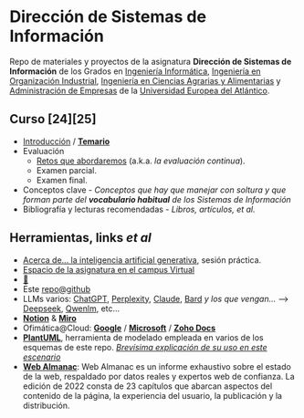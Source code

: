 # Dirección de Sistemas de Información

Repo de materiales y proyectos de la asignatura **Dirección de Sistemas de Información** de los Grados en [Ingeniería Informática](https://www.uneatlantico.es/escuela-politecnica-superior/estudios-grado-oficial-en-ingenieria-informatica), [Ingeniería en Organización Industrial](https://www.uneatlantico.es/escuela-politecnica-superior/estudios-grado-oficial-en-ingenieria-de-organizacion-industrial), [Ingeniería en Ciencias Agrarias y Alimentarias](https://www.uneatlantico.es/escuela-politecnica-superior/estudios-grado-oficial-en-ingenieria-de-las-industrias-agrarias-y-alimentarias) y [Administración de Empresas](https://www.uneatlantico.es/facultad-de-ciencias-sociales-y-humanidades/estudios-grado-oficial-en-administracion-y-direccion-de-empresas) de la [Universidad Europea del Atlántico](https://www.uneatlantico.es). 

## Curso [24][25]

- [Introducción](temario/00-introduccion/README.md) / [**Temario**](temario/README.md)
- Evaluación
  - [Retos que abordaremos](evaluaciones/retos/README.md) (a.k.a. *la evaluación continua*).
  - Examen parcial.
  - Examen final.
- Conceptos clave - *Conceptos que hay que manejar con soltura y que forman parte del **vocabulario habitual** de los Sistemas de Información*
- Bibliografía y lecturas recomendadas - *Libros, artículos, et al.*

## Herramientas, links *et al*

* [Acerca de... la inteligencia artificial generativa](https://github.com/mmasias/ai-prompts/blob/main/documentos/itinerarios/initerarioDSI.md), sesión práctica.
* [Espacio de la asignatura en el campus Virtual](https://campus.uneatlantico.es/course/view.php?id=3028)
* [📇](https://docs.google.com/spreadsheets/d/1qJNEUbHG_Tbw02Cv8VpkqQ6ICNVh2g_8FsdNWQw-ppA/edit?usp=sharing)
* Este [repo@github](https://github.com/mmasias)
* LLMs varios: [ChatGPT](https://chat.openai.com/), [Perplexity](https://www.perplexity.ai/), [Claude](https://claude.ai/), [Bard](https://bard.google.com) *y los que vengan...* --> [Deepseek](https://chat.deepseek.com/), [Qwenlm](https://chat.qwenlm.ai/), etc...
* [**Notion**](https://www.notion.so) & [**Miro**](https://miro.com/)
* Ofimática@Cloud: [**Google**](https://drive.google.com/) / [**Microsoft**](https://www.office.com/?auth=1) / [**Zoho Docs**](https://workdrive.zoho.eu/home)
* [**PlantUML**](https://www.plantuml.com/plantuml/uml/SyfFKj2rKt3CoKnELR1Io4ZDoSa70000), herramienta de modelado empleada en varios de los esquemas de este repo. *[Brevísima explicación de su uso en este escenario](/docs/plantUMLHowTo.md)*
* **[Web Almanac](https://almanac.httparchive.org/es/2022/)**:  Web Almanac es un informe exhaustivo sobre el estado de la web, respaldado por datos reales y expertos web de confianza. La edición de 2022 consta de 23 capítulos que abarcan aspectos del contenido de la página, la experiencia del usuario, la publicación y la distribución.
